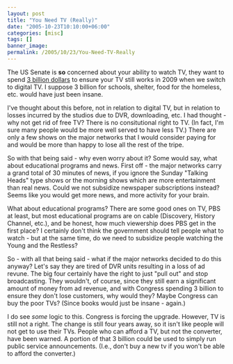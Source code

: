 ```yaml
---
layout: post
title: "You Need TV (Really)"
date: "2005-10-23T10:10:00+06:00"
categories: [misc]
tags: []
banner_image: 
permalink: /2005/10/23/You-Need-TV-Really
---
```


The US Senate is <b>so</b> concerned about your ability to watch TV, they want to spend <a href="http://www.washingtonpost.com/wp-dyn/content/article/2005/10/20/AR2005102001979.html">3 billion dollars</a> to ensure your TV still works in 2009 when we switch to digital TV. I suppose 3 billion for schools, shelter, food for the homeless, etc. would have just been insane. 

I've thought about this before, not in relation to digital TV, but in relation to losses incurred by the studios due to DVR, downloading, etc. I had thought - why not get rid of free TV? There is no consitutional right to TV. (In fact, I'm sure many people would be more well served to have less TV.) There are only a few shows on the major networks that I would consider paying for and would be more than happy to lose all the rest of the tripe. 

So with that being said - why even worry about it? Some would say, what about educational programs and news. First off - the major networks carry a grand total of 30 minutes of news, if you ignore the Sunday "Talking Heads" type shows or the morning shows which are more entertainment than real news. Could we not subsidize newspaper subscriptions instead? Seems like you would get more news, and more activity for your brain.

What about educational programs? There are some good ones on TV, PBS at least, but most educational programs are on cable (Discovery, History Channel, etc.), and be honest, how much viewership does PBS get in the first place? I certainly don't think the government should tell people what to watch - but at the same time, do we need to subsidize people watching the Young and the Restless? 

So - with all that being said - what if the major networks decided to do this anyway? Let's say they are tired of DVR units resulting in a loss of ad revune. The big four certainly have the right to just "pull out" and stop broadcasting. They wouldn't, of course, since they still earn a significant amount of money from ad revenue, and with Congress spending 3 billion to ensure they don't lose customers, why would they? Maybe Congress can buy the poor TVs? (Since books would just be insane - again.) 

I do see <i>some</i> logic to this. Congress is forcing the upgrade. However, TV is still not a right. The change is still four years away, so it isn't like people will not get to use their TVs. People who can afford a TV, but not the converter, have been warned. A portion of that 3 billion could be used to simply run public service announcements. (I.e., don't buy a new tv if you won't be able to afford the converter.)
